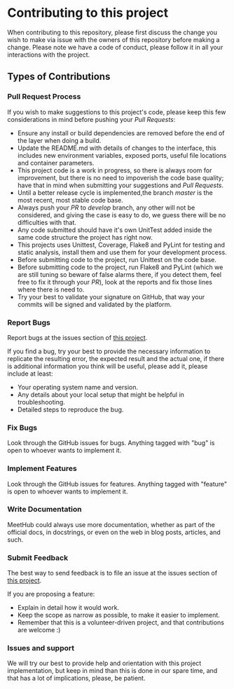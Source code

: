 # Contributing to this project

When contributing to this repository, please first discuss the change you wish to make via issue with the owners of this repository before making a change.
Please note we have a code of conduct, please follow it in all your interactions with the project.

## Types of Contributions

### Pull Request Process

If you wish to make suggestions to this project's code, please keep this few considerations in mind before pushing your _Pull Requests_:

* Ensure any install or build dependencies are removed before the end of the layer when doing a build.
* Update the README.md with details of changes to the interface, this includes new environment variables, exposed ports, useful file locations and container parameters.
* This project code is a work in progress, so there is always room for improvement, but there is no need to impoverish the code base quality; have that in mind when submitting your suggestions and _Pull Requests_.
* Until a better release cycle is implemented,the branch _master_ is the most recent, most stable code base.
* Always push your _PR_ to _develop_ branch, any other will not be considered, and giving the case is easy to do, we guess there will be no difficulties with that.
* Any code submitted should have it's own UnitTest added inside the same code structure the project has right now.
* This projects uses Unittest, Coverage, Flake8 and PyLint for testing and static analysis, install them and use them for your development process.
* Before submitting code to the project, run Unittest on the code base.
* Before submitting code to the project, run Flake8 and PyLint (which we are still tuning so beware of false alarms there, if you detect them, feel free to fix it through your _PR_), look at the reports and fix those lines where there is need to.
* Try your best to validate your signature on GitHub, that way your commits will be signed and validated by the platform.

### Report Bugs

Report bugs at the issues section of [this project](https://github.com/iyanuashiri/meethub/issues).

If you find a bug, try your best to provide the necessary information to replicate the resulting error, the expected result and the actual one, if there is additional information you think will be useful, please add it, please include at least:

* Your operating system name and version.
* Any details about your local setup that might be helpful in troubleshooting.
* Detailed steps to reproduce the bug.

### Fix Bugs

Look through the GitHub issues for bugs. Anything tagged with "bug" is open to whoever wants to implement it.

### Implement Features

Look through the GitHub issues for features. Anything tagged with "feature" is open to whoever wants to implement it.

### Write Documentation

MeetHub could always use more documentation, whether as part of the official docs, in docstrings, or even on the web in blog posts, articles, and such.

### Submit Feedback

The best way to send feedback is to file an issue at the issues section of [this project](https://github.com/iyanuashiri/meethub/issues).

If you are proposing a feature:

* Explain in detail how it would work.
* Keep the scope as narrow as possible, to make it easier to implement.
* Remember that this is a volunteer-driven project, and that contributions are welcome :)

### Issues and support

We will try our best to provide help and orientation with this project implementation, but keep in mind than this is done in our spare time, and that has a lot of implications, please, be patient.
